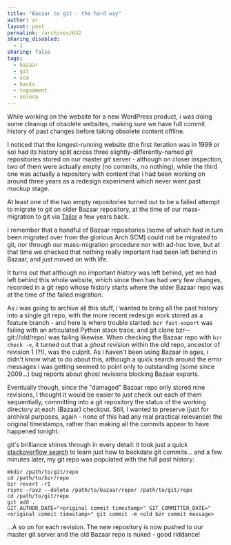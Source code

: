 ```yaml
---
title: "Bazaar to git - the hard way"
author: ar
layout: post
permalink: /archives/632
sharing_disabled:
  - 1
sharing: false
tags:
  - bazaar
  - git
  - scm
  - hacks
  - tegnament
  - xelera
---
```

While working on the website for a new WordPress product, i was doing some
cleanup of obsolete websites, making sure we have full commit history of past
changes before taking obsolete content offline.

I noticed that the longest-running website (the first iteration was in 1999 or
so) had its history split across three slightly-differently-named *git*
repositories stored on our master *git* server - although on closer inspection,
two of them were actually empty (no commits, no nothing), while the third one
was actually a repository with content that i had been working on around three
years as a redesign experiment which never went past mockup stage.

At least one of the two empty repositories turned out to be a failed attempt
to migrate to *git* an older Bazaar repository, at the time of our
mass-migration to git via [Tailor](http://progetti.arstecnica.it/tailor) a few
years back.

I remember that a handful of Bazaar repositories (some of which had in turn
been migrated over from the glorious Arch SCM) could not be migrated to git,
nor through our mass-migration procedure nor with ad-hoc love, but at that
time we checked that nothing really important had been left behind in
Bazaar, and just moved on with life.

It turns out that although no important *history* was left behind, yet we had
left behind this whole website, which since then has had very few changes,
recorded in a git repo whose history starts where the older Bazaar repo was at
the time of the failed migration.

As i was going to archive all this stuff, i wanted to bring all the past history
into a single git repo, with the more recent redesign work stored as a feature
branch - and here is where trouble started: `bzr fast-export` was failing
with an articulated Python stack trace, and git clone bzr--git://old/repo/ was
failing likewise. When checking the Bazaar repo with `bzr check -v`, it turned
out that a *ghost revision* within the old repo, ancestor of revision 1 (?!),
was the culprit. As i haven't been using Bazaar in ages, i didn't know what to
do about this, although a quick search around the error messages i was getting
seemed to point only to outstanding (some since 2009...) bug reports about
ghost revisions blocking Bazaar exports.

Eventually though, since the "damaged" Bazaar repo only stored nine revisions,
I thought it would be easier to just check out each of them sequentially,
committing into a git repository the status of the working directory at each
(Bazaar) checkout. Still, I wanted to preserve (just for archival purposes,
again - none of this had any real practical relevance) the original timestamps,
rather than making all the commits appear to have happened tonight.

git's brilliance shines through in every detail: it took just a quick
[stackoverflow search](https://stackoverflow.com/a/3896112/550077) to learn
just how to backdate git commits... and a few minutes later, my git repo was
populated with the full past history:

    mkdir /path/to/git/repo
    cd /path/to/bzr/repo
    bzr revert -r1
    rsync -ravz --delete /path/to/bazaar/repo/ /path/to/git/repo
    cd /path/to/git/repo
    git add .
    GIT_AUTHOR_DATE="<original commit timestamp>" GIT_COMMITTER_DATE="<original commit timestamp>" git commit -m <old bzr commit message>

...A so on for each revision. The new repository is now pushed to our master
git server and the old Bazaar repo is nuked - good riddance!
